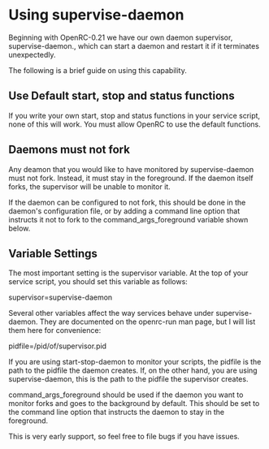 Using supervise-daemon
======================

Beginning with OpenRC-0.21 we have our own daemon supervisor,
supervise-daemon., which can start a daemon and restart it if it
terminates unexpectedly.

The following is a brief guide on using this capability.

## Use Default start, stop and status functions

If you write your own start, stop and status functions in your service
script, none of this will work. You must allow OpenRC to use the default
functions.

## Daemons must not fork

Any deamon that you would like to have monitored by supervise-daemon
must not fork. Instead, it must stay in the foreground. If the daemon
itself forks, the supervisor will be unable to monitor it.

If the daemon can be configured to not fork, this should be done in the
daemon's configuration file, or by adding a command line option that
instructs it not to fork to the command_args_foreground variable shown
below.

## Variable Settings

The most important setting is the supervisor variable. At the top of
your service script, you should set this variable as follows:

supervisor=supervise-daemon

Several other variables affect the way services behave under
supervise-daemon. They are documented on the  openrc-run man page, but I
will list them here for convenience:

pidfile=/pid/of/supervisor.pid

If you are using start-stop-daemon to monitor your scripts, the pidfile
is the path to the pidfile the daemon creates. If, on the other hand,
you are using supervise-daemon, this is the path to the pidfile the
supervisor creates.

command_args_foreground should be used if the daemon you want to monitor
forks and goes to the background by default. This should be set to the
command line option that instructs the daemon to stay in the foreground.

This is very early support, so feel free to file bugs if you have
issues.
